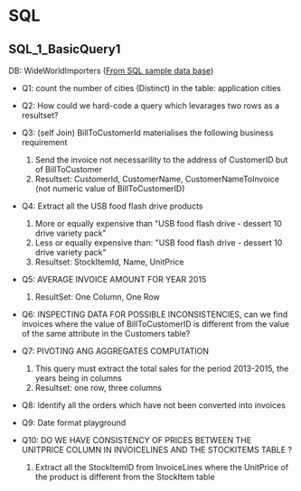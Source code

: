 # SQL
## SQL_1_BasicQuery1
DB: WideWorldImporters ([From SQL sample data base]( https://github.com/Microsoft/sql-server-samples/releases/tag/wide-world-importers-v1.0))

* Q1: count the number of cities (Distinct) in the table: application cities

* Q2: How could we hard-code a query which levarages two rows as a resultset? 

* Q3: (self Join) BillToCustomerId materialises the following business requirement
  1. Send the invoice not necessarility to the address of CustomerID but of BillToCustomer
  2. Resultset: CustomerId, CustomerName, CustomerNameToInvoice (not numeric value of BillToCustomerID)

* Q4:	Extract all the USB food flash drive products
	1. More or equally expensive than 
		"USB food flash drive - dessert 10 drive variety pack"
	2. Less or equally expensive than:
		"USB food flash drive - dessert 10 drive variety pack"
	3. Resultset: StockItemId, Name, UnitPrice

* Q5: AVERAGE INVOICE AMOUNT FOR YEAR 2015 
  1. ResultSet: One Column, One Row

* Q6: INSPECTING DATA FOR POSSIBLE INCONSISTENCIES, can we find invoices where the value of BillToCustomerID is different from the value of the same attribute in the Customers table?

* Q7: PIVOTING ANG AGGREGATES COMPUTATION
  1. This query must extract the total sales for the period 2013-2015, the years being in columns
  2. Resultset: one row, three columns

* Q8: Identify all the orders which have not been converted into invoices 

* Q9: Date format playground

* Q10: DO WE HAVE CONSISTENCY OF PRICES BETWEEN THE UNITPRICE COLUMN IN INVOICELINES AND THE STOCKITEMS TABLE ?
  1. Extract all the StockItemID from InvoiceLines where the UnitPrice of the product is different from the StockItem table 

